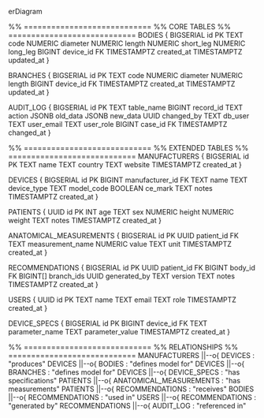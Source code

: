 erDiagram

%% ============================
%% CORE TABLES
%% ============================
BODIES {
    BIGSERIAL id PK
    TEXT code
    NUMERIC diameter
    NUMERIC length
    NUMERIC short_leg
    NUMERIC long_leg
    BIGINT device_id FK
    TIMESTAMPTZ created_at
    TIMESTAMPTZ updated_at
}

BRANCHES {
    BIGSERIAL id PK
    TEXT code
    NUMERIC diameter
    NUMERIC length
    BIGINT device_id FK
    TIMESTAMPTZ created_at
    TIMESTAMPTZ updated_at
}

AUDIT_LOG {
    BIGSERIAL id PK
    TEXT table_name
    BIGINT record_id
    TEXT action
    JSONB old_data
    JSONB new_data
    UUID changed_by
    TEXT db_user
    TEXT user_email
    TEXT user_role
    BIGINT case_id FK
    TIMESTAMPTZ changed_at
}

%% ============================
%% EXTENDED TABLES
%% ============================
MANUFACTURERS {
    BIGSERIAL id PK
    TEXT name
    TEXT country
    TEXT website
    TIMESTAMPTZ created_at
}

DEVICES {
    BIGSERIAL id PK
    BIGINT manufacturer_id FK
    TEXT name
    TEXT device_type
    TEXT model_code
    BOOLEAN ce_mark
    TEXT notes
    TIMESTAMPTZ created_at
}

PATIENTS {
    UUID id PK
    INT age
    TEXT sex
    NUMERIC height
    NUMERIC weight
    TEXT notes
    TIMESTAMPTZ created_at
}

ANATOMICAL_MEASUREMENTS {
    BIGSERIAL id PK
    UUID patient_id FK
    TEXT measurement_name
    NUMERIC value
    TEXT unit
    TIMESTAMPTZ created_at
}

RECOMMENDATIONS {
    BIGSERIAL id PK
    UUID patient_id FK
    BIGINT body_id FK
    BIGINT[] branch_ids
    UUID generated_by
    TEXT version
    TEXT notes
    TIMESTAMPTZ created_at
}

USERS {
    UUID id PK
    TEXT name
    TEXT email
    TEXT role
    TIMESTAMPTZ created_at
}

DEVICE_SPECS {
    BIGSERIAL id PK
    BIGINT device_id FK
    TEXT parameter_name
    TEXT parameter_value
    TIMESTAMPTZ created_at
}

%% ============================
%% RELATIONSHIPS
%% ============================
MANUFACTURERS ||--o{ DEVICES : "produces"
DEVICES ||--o{ BODIES : "defines model for"
DEVICES ||--o{ BRANCHES : "defines model for"
DEVICES ||--o{ DEVICE_SPECS : "has specifications"
PATIENTS ||--o{ ANATOMICAL_MEASUREMENTS : "has measurements"
PATIENTS ||--o{ RECOMMENDATIONS : "receives"
BODIES ||--o{ RECOMMENDATIONS : "used in"
USERS ||--o{ RECOMMENDATIONS : "generated by"
RECOMMENDATIONS ||--o{ AUDIT_LOG : "referenced in"
